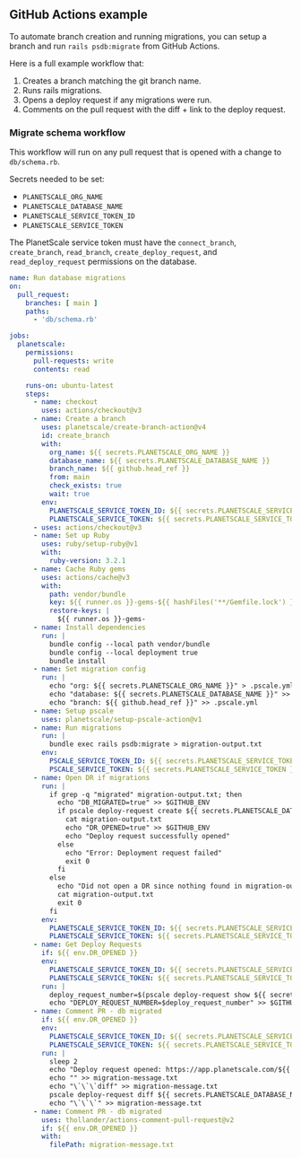 ## GitHub Actions example

To automate branch creation and running migrations, you can setup a branch and run `rails psdb:migrate` from GitHub Actions.

Here is a full example workflow that:
1. Creates a branch matching the git branch name.
2. Runs rails migrations.
3. Opens a deploy request if any migrations were run.
4. Comments on the pull request with the diff + link to the deploy request.

### Migrate schema workflow

This workflow will run on any pull request that is opened with a change to `db/schema.rb`.

Secrets needed to be set:
- `PLANETSCALE_ORG_NAME`
- `PLANETSCALE_DATABASE_NAME`
- `PLANETSCALE_SERVICE_TOKEN_ID`
- `PLANETSCALE_SERVICE_TOKEN`

The PlanetScale service token must have the `connect_branch`, `create_branch`, `read_branch`, `create_deploy_request`, and `read_deploy_request` permissions on the database.

```yaml
name: Run database migrations
on: 
  pull_request:
    branches: [ main ]
    paths:
      - 'db/schema.rb'

jobs:
  planetscale:
    permissions: 
      pull-requests: write
      contents: read

    runs-on: ubuntu-latest
    steps:
      - name: checkout
        uses: actions/checkout@v3
      - name: Create a branch
        uses: planetscale/create-branch-action@v4
        id: create_branch
        with:
          org_name: ${{ secrets.PLANETSCALE_ORG_NAME }}
          database_name: ${{ secrets.PLANETSCALE_DATABASE_NAME }}
          branch_name: ${{ github.head_ref }}
          from: main
          check_exists: true
          wait: true
        env:
          PLANETSCALE_SERVICE_TOKEN_ID: ${{ secrets.PLANETSCALE_SERVICE_TOKEN_ID }}
          PLANETSCALE_SERVICE_TOKEN: ${{ secrets.PLANETSCALE_SERVICE_TOKEN }}
      - uses: actions/checkout@v3
      - name: Set up Ruby
        uses: ruby/setup-ruby@v1
        with:
          ruby-version: 3.2.1
      - name: Cache Ruby gems
        uses: actions/cache@v3
        with:
          path: vendor/bundle
          key: ${{ runner.os }}-gems-${{ hashFiles('**/Gemfile.lock') }}
          restore-keys: |
            ${{ runner.os }}-gems-
      - name: Install dependencies
        run: |
          bundle config --local path vendor/bundle
          bundle config --local deployment true
          bundle install
      - name: Set migration config
        run: |
          echo "org: ${{ secrets.PLANETSCALE_ORG_NAME }}" > .pscale.yml
          echo "database: ${{ secrets.PLANETSCALE_DATABASE_NAME }}" >> .pscale.yml
          echo "branch: ${{ github.head_ref }}" >> .pscale.yml
      - name: Setup pscale
        uses: planetscale/setup-pscale-action@v1
      - name: Run migrations
        run: |
          bundle exec rails psdb:migrate > migration-output.txt
        env:
          PSCALE_SERVICE_TOKEN_ID: ${{ secrets.PLANETSCALE_SERVICE_TOKEN_ID }}
          PSCALE_SERVICE_TOKEN: ${{ secrets.PLANETSCALE_SERVICE_TOKEN }}
      - name: Open DR if migrations
        run: |
          if grep -q "migrated" migration-output.txt; then
            echo "DB_MIGRATED=true" >> $GITHUB_ENV
            if pscale deploy-request create ${{ secrets.PLANETSCALE_DATABASE_NAME }} ${{ github.head_ref }}; then
              cat migration-output.txt
              echo "DR_OPENED=true" >> $GITHUB_ENV
              echo "Deploy request successfully opened"
            else
              echo "Error: Deployment request failed"
              exit 0
            fi
          else
            echo "Did not open a DR since nothing found in migration-output.txt"
            cat migration-output.txt
            exit 0
          fi
        env:
          PLANETSCALE_SERVICE_TOKEN_ID: ${{ secrets.PLANETSCALE_SERVICE_TOKEN_ID }}
          PLANETSCALE_SERVICE_TOKEN: ${{ secrets.PLANETSCALE_SERVICE_TOKEN }}
      - name: Get Deploy Requests
        if: ${{ env.DR_OPENED }}
        env:
          PLANETSCALE_SERVICE_TOKEN_ID: ${{ secrets.PLANETSCALE_SERVICE_TOKEN_ID }}
          PLANETSCALE_SERVICE_TOKEN: ${{ secrets.PLANETSCALE_SERVICE_TOKEN }}
        run: |
          deploy_request_number=$(pscale deploy-request show ${{ secrets.PLANETSCALE_DATABASE_NAME }} ${{ github.head_ref }} -f json | jq -r '.number')
          echo "DEPLOY_REQUEST_NUMBER=$deploy_request_number" >> $GITHUB_ENV
      - name: Comment PR - db migrated
        if: ${{ env.DR_OPENED }}
        env:
          PLANETSCALE_SERVICE_TOKEN_ID: ${{ secrets.PLANETSCALE_SERVICE_TOKEN_ID }}
          PLANETSCALE_SERVICE_TOKEN: ${{ secrets.PLANETSCALE_SERVICE_TOKEN }}
        run: |
          sleep 2
          echo "Deploy request opened: https://app.planetscale.com/${{ secrets.PLANETSCALE_ORG_NAME }}/${{ secrets.PLANETSCALE_DATABASE_NAME }}/deploy-requests/${{ env.DEPLOY_REQUEST_NUMBER }}" >> migration-message.txt
          echo "" >> migration-message.txt
          echo "\`\`\`diff" >> migration-message.txt
          pscale deploy-request diff ${{ secrets.PLANETSCALE_DATABASE_NAME }} ${{ env.DEPLOY_REQUEST_NUMBER }}  -f json | jq -r '.[].raw' >> migration-message.txt
          echo "\`\`\`" >> migration-message.txt
      - name: Comment PR - db migrated
        uses: thollander/actions-comment-pull-request@v2
        if: ${{ env.DR_OPENED }}
        with:
          filePath: migration-message.txt
```
